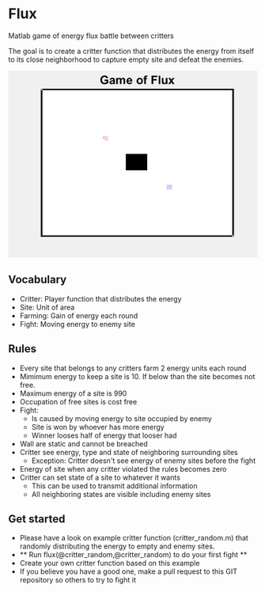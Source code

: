 # Flux
Matlab game of energy flux battle between critters

The goal is to create a critter function that distributes the energy from itself to its close neighborhood to capture empty site and defeat the enemies.

![screenshot](flux_capture.gif)

## Vocabulary
   - Critter: 	Player function that distributes the energy
   - Site:		Unit of area
   - Farming: 	Gain of energy each round
   - Fight:		Moving energy to enemy site

## Rules
   - Every site that belongs to any critters farm 2 energy units each round
   - Mimimum energy to keep a site is 10. If below than the site becomes not free.
   - Maximum energy of a site is 990
   - Occupation of free sites is cost free
   - Fight:
       - Is caused by moving energy to site occupied by enemy
	   - Site is won by whoever has more energy
	   - Winner looses half of energy that looser had
   - Wall are static and cannot be breached
   - Critter see energy, type and state of neighboring surrounding sites
       - Exception: Critter doesn't see energy of enemy sites before the fight
   - Energy of site when any critter violated the rules becomes zero
   - Critter can set state of a site to whatever it wants
       - This can be used to transmit additional information
       - All neighboring states are visible including enemy sites

## Get started
   - Please have a look on example critter function (critter_random.m) that randomly distributing the energy to empty and enemy sites.
   - ** Run flux(@critter_random,@critter_random) to do your first fight **
   - Create your own critter function based on this example
   - If you believe you have a good one, make a pull request to this GIT repository so others to try to fight it